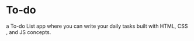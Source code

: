 # To-do
a To-do List app where you can write your daily tasks built with HTML, CSS , and JS concepts.
